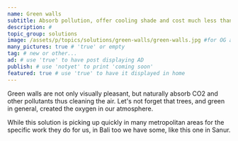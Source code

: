 ```yaml
---
name: Green walls
subtitle: Absorb pollution, offer cooling shade and cost much less than any other walls.
description: #
topic_group: solutions
image: /assets/p/topics/solutions/green-walls/green-walls.jpg #for OG and twitter cards
many_pictures: true # 'true' or empty
tag: # new or other...
ad: # use 'true' to have post displaying AD
publish: # use 'notyet' to print 'coming soon'
featured: true # use 'true' to have it displayed in home
---
```

Green walls are not only visually pleasant, but naturally absorb CO2 and other pollutants thus cleaning the air. Let's not forget that trees, and green in general, created the oxygen in our atmosphere.

While this solution is picking up quickly in many metropolitan areas for the specific work they do for us, in Bali too we have some, like this one in Sanur.
